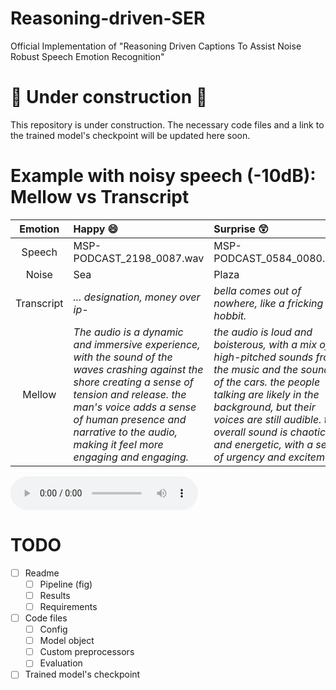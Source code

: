 # Reasoning-driven-SER
Official Implementation of "Reasoning Driven Captions To Assist Noise Robust Speech Emotion Recognition"

# 🚧 Under construction 🚧
This repository is under construction. The necessary code files and a link to the trained model's checkpoint will be updated here soon.


# Example with noisy speech (-10dB): Mellow vs Transcript
| Emotion     | Happy 😄  | Surprise 😲 |
| :-------:   | :------   | :-------   |
| Speech      | MSP-PODCAST_2198_0087.wav | MSP-PODCAST_0584_0080.wav | 
| Noise       | Sea    |  Plaza |
| Transcript  | *... designation, money over ip-*  | *bella comes out of nowhere, like a fricking hobbit.*  |
| Mellow      | *The audio is a dynamic and immersive experience, with the sound of the waves crashing against the shore creating a sense of tension and release. the man's voice adds a sense of human presence and narrative to the audio, making it feel more engaging and engaging.*   | *the audio is loud and boisterous, with a mix of high-pitched sounds from the music and the sounds of the cars. the people talking are likely in the background, but their voices are still audible. the overall sound is chaotic and energetic, with a sense of urgency and excitement*  |


<audio controls>
  <source src="https://github.com/Snehitc/Reasoning-driven-SER/raw/refs/heads/main/clips/MSP-PODCAST_0584_0080_593000__santiagocartier__ambiente-plaza-de-mayo-marcha-por-dia-de-la-lealtad-peronista-toma-2_80_90.wav" type="audio/mpeg">
  ...
</audio>


# TODO
- [ ] Readme
  - [ ] Pipeline (fig)
  - [ ] Results
  - [ ] Requirements
- [ ] Code files
  - [ ] Config
  - [ ] Model object
  - [ ] Custom preprocessors
  - [ ] Evaluation
- [ ] Trained model's checkpoint 
